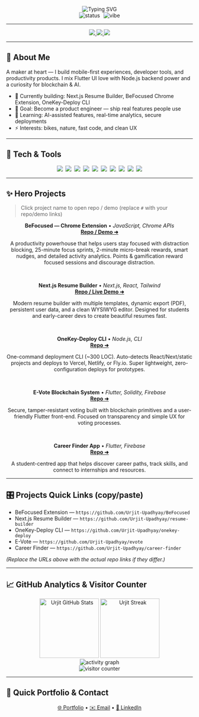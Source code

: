<!-- ===================== -->
<!--  Urjit Upadhyay README -->
<!-- ===================== -->

<p align="center">
  <!-- Animated Header -->
  <img src="https://readme-typing-svg.demolab.com?font=Inter&size=36&duration=3000&pause=700&color=00A9FF&center=true&vCenter=true&width=820&lines=Hi+there%2C+I%27m+Urjit+Upadhyay;Flutter+%26+Blockchain+Developer;Building+Impactful+Products" alt="Typing SVG"/>

  <!-- Subline with animated sparkle -->
  <br/>
  <img src="https://img.shields.io/badge/Status-Building%20Daily-0ea5e9?style=for-the-badge&logo=appveyor" alt="status" />
  <img src="https://badgen.net/badge/icon/✨?icon=star&label=Vibe" alt="vibe" style="margin-left:6px"/>
</p>

---

<p align="center">
  <a href="https://urjitupadhyayportfolioo-five.vercel.app/" title="Portfolio">
    <img src="https://img.shields.io/badge/Portfolio-View%20Site-1e293b?style=for-the-badge&logo=vercel" />
  </a>
  <a href="https://www.linkedin.com/in/urjit-upadhyay" title="LinkedIn">
    <img src="https://img.shields.io/badge/LinkedIn-Connect-0077B5?style=for-the-badge&logo=linkedin" />
  </a>
  <a href="https://github.com/Urjit-Upadhyay" title="GitHub">
    <img src="https://img.shields.io/badge/GitHub-Profile-181717?style=for-the-badge&logo=github" />
  </a>
</p>

---

## 💫 About Me
A maker at heart — I build mobile-first experiences, developer tools, and productivity products. I mix Flutter UI love with Node.js backend power and a curiosity for blockchain & AI.  
- 🔭 Currently building: Next.js Resume Builder, BeFocused Chrome Extension, OneKey-Deploy CLI  
- 🎯 Goal: Become a product engineer — ship real features people use  
- 🌱 Learning: AI-assisted features, real-time analytics, secure deployments  
- ⚡ Interests: bikes, nature, fast code, and clean UX

---

## 🧰 Tech & Tools
<p align="center">
  <!-- Tech icons (badges) -->
  <img src="https://img.shields.io/badge/Flutter-02569B?logo=flutter&logoColor=white&style=flat-square" />&nbsp;
  <img src="https://img.shields.io/badge/Dart-0175C2?logo=dart&logoColor=white&style=flat-square" />&nbsp;
  <img src="https://img.shields.io/badge/React-20232A?logo=react&logoColor=61DAFB&style=flat-square" />&nbsp;
  <img src="https://img.shields.io/badge/Next.js-000000?logo=nextdotjs&logoColor=white&style=flat-square" />&nbsp;
  <img src="https://img.shields.io/badge/Node.js-339933?logo=node.js&logoColor=white&style=flat-square" />&nbsp;
  <img src="https://img.shields.io/badge/JavaScript-F7DF1E?logo=javascript&logoColor=black&style=flat-square" />&nbsp;
  <img src="https://img.shields.io/badge/Node.js-339933?logo=node.js&logoColor=white&style=flat-square" />&nbsp;
  <img src="https://img.shields.io/badge/MongoDB-47A248?logo=mongodb&logoColor=white&style=flat-square" />&nbsp;
  <img src="https://img.shields.io/badge/Firebase-FFCA28?logo=firebase&logoColor=black&style=flat-square" />&nbsp;
  <img src="https://img.shields.io/badge/Vercel-000000?logo=vercel&logoColor=white&style=flat-square" />
</p>

---

## ✨ Hero Projects
> Click project name to open repo / demo (replace `#` with your repo/demo links)

<div align="center">

**BeFocused — Chrome Extension** • *JavaScript, Chrome APIs*  
<a href="#" title="BeFocused Repo">**Repo / Demo ➜**</a>  
<p style="max-width:820px">A productivity powerhouse that helps users stay focused with distraction blocking, 25-minute focus sprints, 2-minute micro-break rewards, smart nudges, and detailed activity analytics. Points & gamification reward focused sessions and discourage distraction.</p>
<br/>

**Next.js Resume Builder** • *Next.js, React, Tailwind*  
<a href="#" title="Resume Builder Repo">**Repo / Live Demo ➜**</a>  
<p style="max-width:820px">Modern resume builder with multiple templates, dynamic export (PDF), persistent user data, and a clean WYSIWYG editor. Designed for students and early-career devs to create beautiful resumes fast.</p>
<br/>

**OneKey-Deploy CLI** • *Node.js, CLI*  
<a href="#" title="OneKey CLI Repo">**Repo ➜**</a>  
<p style="max-width:820px">One-command deployment CLI (~300 LOC). Auto-detects React/Next/static projects and deploys to Vercel, Netlify, or Fly.io. Super lightweight, zero-configuration deploys for prototypes.</p>
<br/>

**E-Vote Blockchain System** • *Flutter, Solidity, Firebase*  
<a href="#" title="E-Vote Repo">**Repo ➜**</a>  
<p style="max-width:820px">Secure, tamper-resistant voting built with blockchain primitives and a user-friendly Flutter front-end. Focused on transparency and simple UX for voting processes.</p>
<br/>

**Career Finder App** • *Flutter, Firebase*  
<a href="#" title="Career Finder Repo">**Repo ➜**</a>  
<p style="max-width:820px">A student-centred app that helps discover career paths, track skills, and connect to internships and resources.</p>

</div>

---

## 🎛 Projects Quick Links (copy/paste)
- BeFocused Extension — `https://github.com/Urjit-Upadhyay/BeFocused`  
- Next.js Resume Builder — `https://github.com/Urjit-Upadhyay/resume-builder`  
- OneKey-Deploy CLI — `https://github.com/Urjit-Upadhyay/onekey-deploy`  
- E-Vote — `https://github.com/Urjit-Upadhyay/evote`  
- Career Finder — `https://github.com/Urjit-Upadhyay/career-finder`  

*(Replace the URLs above with the actual repo links if they differ.)*

---

## 📈 GitHub Analytics & Visitor Counter

<p align="center">
  <!-- GitHub stats (animated feel) -->
  <img src="https://github-readme-stats.vercel.app/api?username=urjitupadhya&show_icons=true&count_private=true&theme=radical&hide_border=true" height="160" alt="Urjit GitHub Stats"/>
  <img src="https://github-readme-streak-stats.herokuapp.com/?user=urjitupadhya&theme=radical&hide_border=true" height="160" alt="Urjit Streak"/>
  <br/>
  <!-- Activity graph -->
  <img src="https://github-readme-activity-graph.vercel.app/graph?username=Urjit-Upadhya&theme=react-dark&hide_border=true" alt="activity graph"/>
  <br/>
  <!-- Visitor counter -->
  <img src="https://komarev.com/ghpvc/?username=Urjit-Upadhya&color=blue" alt="visitor counter" />
</p>

---

## 📝 Quick Portfolio & Contact
<p align="center">
  <a href="https://urjitupadhyayportfolioo-five.vercel.app/" title="Portfolio">🌐 Portfolio</a> •
  <a href="mailto:urjit@example.com" title="Email">✉️ Email</a> •
  <a href="https://www.linkedin.com/in/urjit-upadhyay" title="LinkedIn">🔗 LinkedIn</a>
</p>
